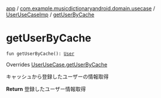 [app](../../index.md) / [com.example.musicdictionaryandroid.domain.usecase](../index.md) / [UserUseCaseImp](index.md) / [getUserByCache](./get-user-by-cache.md)

# getUserByCache

`fun getUserByCache(): `[`User`](../../com.example.domain.model.entity/-user/index.md)

Overrides [UserUseCase.getUserByCache](../-user-use-case/get-user-by-cache.md)

キャッシュから登録したユーザーの情報取得

**Return**
登録したユーザー情報取得

